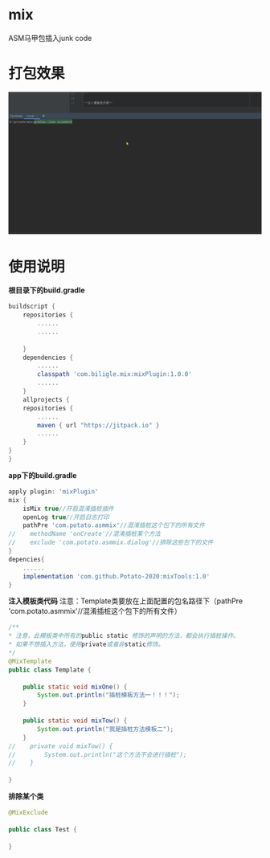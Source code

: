 # mix
ASM马甲包插入junk code
# 打包效果
![a](https://github.com/Potato-2020/mix/blob/master/process.gif)
# 使用说明
**根目录下的build.gradle**

```groovy
buildscript {
    repositories {
        ......
        ......
        
    }
    dependencies {
        ......
        classpath 'com.biligle.mix:mixPlugin:1.0.0'
        ......
    }
    allprojects {
    repositories {
        ......
        maven { url "https://jitpack.io" }
   		......
    }
}
}
```

**app下的build.gradle**

```groovy
apply plugin: 'mixPlugin'
mix {
    isMix true//开启混淆插桩插件
    openLog true//开启日志打印
    pathPre 'com.potato.asmmix'//混淆插桩这个包下的所有文件
//    methodName 'onCreate'//混淆插桩某个方法
//    exclude 'com.potato.asmmix.dialog'//排除这些包下的文件
}
depencies{
    ......
    implementation 'com.github.Potato-2020:mixTools:1.0'
}
```

**注入模板类代码**
注意：Template类要放在上面配置的包名路径下（pathPre 'com.potato.asmmix'//混淆插桩这个包下的所有文件）
```java
/**
* 注意，此模板类中所有的public static 修饰的声明的方法，都会执行插桩操作。
* 如果不想插入方法，使用private或者非static修饰。
*/
@MixTemplate
public class Template {

    public static void mixOne() {
        System.out.println("插桩模板方法一！！！");
    }

    public static void mixTow() {
        System.out.println("我是插桩方法模板二");
    }
//    private void mixTow() {
//        System.out.println("这个方法不会进行插桩");
//    }

}
```

**排除某个类**

```java
@MixExclude

public class Test {

}
```
